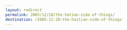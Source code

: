 ```yaml
---
layout: redirect
permalink: 2005/12/28/the-hatian-side-of-things/
destination: /2005-12-28-the-haitian-side-of-things
---
```

